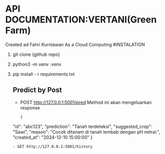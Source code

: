 # API DOCUMENTATION:VERTANI(Green Farm)
Created ad Fahri Kurniawan As a Cloud Computing
#INSTALATION
1. git clone  {github repo}
2. python3 -m venv .venv
3. pip install - r requirements.txt

   ## Predict by Post
   - POST http://127.0.0.1:5001/pred
     Method ini akan mengeluarkan response
     ```
     {
    "id": "abc123",
    "prediction": "Tanah terdeteksi",
    "suggested_crop": "Sawi",
    "reason": "Cocok ditanam di tanah lembab dengan pH netral.",
    "created_at": "2024-12-10 15:00:00"
      }
   ```
   - GET http://127.0.0.1:5001/history

